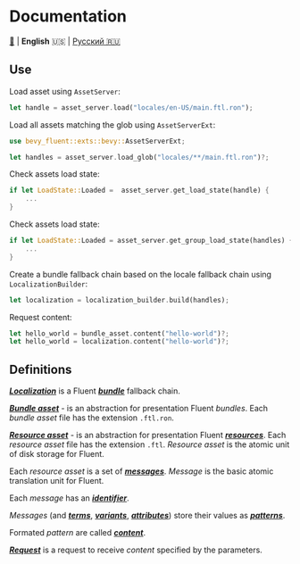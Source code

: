 # Documentation

[🔼](../README.md) | **English** 🇺🇸 | [Русский 🇷🇺](ru-RU.md)

## Use

Load asset using `AssetServer`:

```rust
let handle = asset_server.load("locales/en-US/main.ftl.ron");
```

Load all assets matching the glob using `AssetServerExt`:

```rust
use bevy_fluent::exts::bevy::AssetServerExt;

let handles = asset_server.load_glob("locales/**/main.ftl.ron")?;
```

Check assets load state:

```rust
if let LoadState::Loaded =  asset_server.get_load_state(handle) {
    ...
}
```

Check assets load state:

```rust
if let LoadState::Loaded = asset_server.get_group_load_state(handles) {
    ...
}
```

Create a bundle fallback chain based on the locale fallback chain using
`LocalizationBuilder`:

```rust
let localization = localization_builder.build(handles);
```

Request content:

```rust
let hello_world = bundle_asset.content("hello-world")?;
let hello_world = localization.content("hello-world")?;
```

## Definitions

[***Localization***][localization] is a Fluent [***bundle***][fluent-bundle]
fallback chain.

[***Bundle asset***][bundle-asset] - is an abstraction for presentation Fluent
*bundles*. Each *bundle asset* file has the extension `.ftl.ron`.

[***Resource asset***][resource-asset] - is an abstraction for presentation
Fluent [***resources***][fluent-resource]. Each *resource asset* file has the
extension `.ftl`. *Resource asset* is the atomic unit of disk storage for
Fluent.

Each *resource asset* is a set of [***messages***][message]. *Message* is the
basic atomic translation unit for Fluent.

Each *message* has an [***identifier***][identifier].

*Messages* (and [***terms***][term], [***variants***][variant],
[***attributes***][attribute]) store their values as [***patterns***][pattern].

Formated *pattern* are called [***content***][content].

[***Request***][request] is a request to receive *content* specified by the
parameters.

[attribute]: https://docs.rs/fluent-syntax/*/fluent_syntax/ast/struct.Attribute.html
[bundle-asset]: https://docs.rs/bevy_fluent/*/bevy_fluent/assets/struct.BundleAsset.html
[content]: https://docs.rs/bevy_fluent/*/bevy_fluent/exts/bundle/trait.BundleExt.html#tymethod.content
[fluent-bundle]: https://docs.rs/fluent/*/fluent/bundle/struct.FluentBundle.html
[fluent-resource]: https://docs.rs/fluent/*/fluent/struct.FluentResource.html
[identifier]: https://docs.rs/fluent-syntax/*/fluent_syntax/ast/struct.Identifier.html
[localization]: https://docs.rs/bevy_fluent/*/bevy_fluent/assets/struct.Localization.html
[message]: https://docs.rs/fluent-syntax/*/fluent_syntax/ast/struct.Message.html
[pattern]: https://docs.rs/fluent-syntax/*/fluent_syntax/ast/struct.Pattern.html
[request]: https://docs.rs/bevy_fluent/*/bevy_fluent/exts/bundle/struct.Request.html
[resource-asset]: https://docs.rs/bevy_fluent/*/bevy_fluent/assets/struct.ResourceAsset.html
[term]: https://docs.rs/fluent-syntax/*/fluent_syntax/ast/struct.Term.html
[unicode-language-identifier]: http://unicode.org/reports/tr35/#Unicode_language_identifier
[variant]: https://docs.rs/fluent-syntax/*/fluent_syntax/ast/struct.Variant.html
